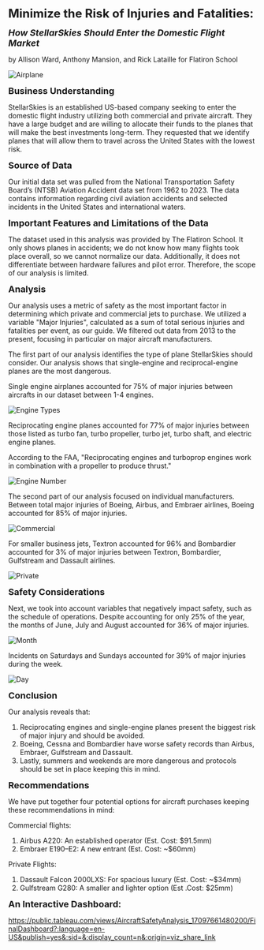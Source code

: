  <font size="+2">**Minimize the Risk of Injuries and Fatalities:** </font>

 <font size="+1">***How StellarSkies Should Enter the Domestic Flight Market*** </font>

by  Allison Ward, Anthony Mansion, and Rick Lataille for Flatiron School

![Airplane](https://github.com/alliwar/aircraft_risk/blob/main/Aviation%20Images/unsplash_airplane.jpg?raw=true)

<font size="+1">**Business Understanding**</font>

StellarSkies is an established US-based company seeking to enter the domestic flight industry utilizing both commercial and private aircraft. They have a large budget and are willing to allocate their funds to the planes that will make the best investments long-term. They requested that we identify planes that will allow them to travel across the United States with the lowest risk.

<font size="+1">**Source of Data**</font>

Our initial data set was pulled from the National Transportation Safety Board’s (NTSB) Aviation Accident data set from 1962 to 2023. The data  contains information regarding civil aviation accidents and selected incidents in the United States and international waters.

<font size="+1">**Important Features and Limitations of the Data**</font>

The dataset used in this analysis was provided by The Flatiron School. It only shows planes in accidents; we do not know how many flights took place overall, so we cannot normalize our data. Additionally, it does not differentiate between hardware failures and pilot error.
Therefore, the scope of our analysis is limited. 

<font size="+1">**Analysis**</font>

Our analysis uses a metric of safety as the most important factor in determining which private and commercial jets to purchase. We utilized a variable "Major Injuries", calculated as a sum of total serious injuries and fatalities per event, as our guide. We filtered out data from 2013 to the present, focusing in particular on major aircraft manufacturers.


The first part of our analysis identifies the type of plane StellarSkies should consider. Our analysis shows that single-engine and reciprocal-engine planes are the most dangerous.

Single engine airplanes accounted for 75% of major injuries between aircrafts in our dataset between 1-4 engines.


![Engine Types](https://github.com/alliwar/aircraft_risk/blob/main/Aviation%20Images/Screen%20Shot%202024-03-07%20at%205.19.33%20PM.png?raw=true)

Reciprocating engine planes accounted for 77% of major injuries between those listed as turbo fan, turbo propeller, turbo jet, turbo shaft, and electric engine planes. 

According to the FAA, "Reciprocating engines and turboprop engines
work in combination with a propeller to produce thrust."

![Engine Number](https://github.com/alliwar/aircraft_risk/blob/main/Aviation%20Images/Screen%20Shot%202024-03-07%20at%205.19.48%20PM.png?raw=true)

The second part of our analysis focused on individual manufacturers.
Between total major injuries of Boeing, Airbus, and Embraer airlines, Boeing accounted for 85% of major injuries.

![Commercial](https://github.com/alliwar/aircraft_risk/blob/main/Aviation%20Images/Screen%20Shot%202024-03-07%20at%205.23.52%20PM.png?raw=true)

For smaller business jets, Textron accounted for 96% and Bombardier accounted for 3% of major injuries between Textron, Bombardier, Gulfstream and Dassault airlines.

![Private](https://github.com/alliwar/aircraft_risk/blob/main/Aviation%20Images/Screen%20Shot%202024-03-07%20at%205.25.15%20PM.png?raw=true)

<font size="+1">**Safety Considerations**</font>

Next, we took into account variables that negatively impact safety, such as the schedule of operations.
Despite accounting for only 25% of the year, the months of June, July and August accounted for 36% of major injuries.

![Month](https://github.com/alliwar/aircraft_risk/blob/main/Aviation%20Images/Screen%20Shot%202024-03-07%20at%205.27.26%20PM.png?raw=true)

Incidents on Saturdays and Sundays accounted for 39% of major injuries during the week.

![Day](https://github.com/alliwar/aircraft_risk/blob/main/Aviation%20Images/Screen%20Shot%202024-03-07%20at%205.27.14%20PM.png?raw=true)

<font size="+1">**Conclusion**</font>

Our analysis reveals that:
1. Reciprocating engines and single-engine planes present the biggest risk of major injury and should be avoided.
2. Boeing, Cessna and Bombardier have worse safety records than Airbus, Embraer, Gulfstream and Dassault.
3. Lastly, summers and weekends are more dangerous and protocols should be set in place keeping this in mind.

<font size="+1">**Recommendations**</font>

We have put together four potential options for aircraft purchases keeping these recommendations in mind:


Commercial flights: 


1. Airbus A220: An established operator
(Est. Cost: $91.5mm)
2. Embraer E190–E2: A new entrant
(Est. Cost: ~$60mm)

Private Flights:
1. Dassault Falcon 2000LXS: For spacious luxury
(Est. Cost: ~$34mm)
2. Gulfstream G280: A smaller and lighter option (Est .Cost: $25mm)


<font size="+1">**An Interactive Dashboard:**</font>

 https://public.tableau.com/views/AircraftSafetyAnalysis_17097661480200/FinalDashboard?:language=en-US&publish=yes&:sid=&:display_count=n&:origin=viz_share_link

